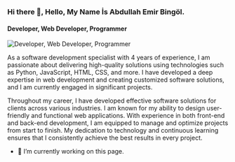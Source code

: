 ### Hi there 👋, Hello, My Name İs Abdullah Emir Bingöl.
#### Developer, Web Developer, Programmer
![Developer, Web Developer, Programmer](https://r.resimlink.com/CbFoz.png)

As a software development specialist with 4 years of experience, I am passionate about delivering high-quality solutions using technologies such as Python, JavaScript, HTML, CSS, and more. I have developed a deep expertise in web development and creating customized software solutions, and I am currently engaged in significant projects.

Throughout my career, I have developed effective software solutions for clients across various industries. I am known for my ability to design user-friendly and functional web applications. With experience in both front-end and back-end development, I am equipped to manage and optimize projects from start to finish. My dedication to technology and continuous learning ensures that I consistently achieve the best results in every project.

- 🔭 I’m currently working on this page. 





